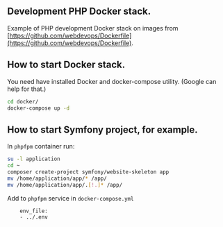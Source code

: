 Development PHP Docker stack.
---
Example of PHP development Docker stack on images from [https://github.com/webdevops/Dockerfile](https://github.com/webdevops/Dockerfile).

How to start Docker stack.
---
You need have installed Docker and docker-compose utility. (Google can help for that.)
```bash
cd docker/
docker-compose up -d
```

How to start Symfony project, for example.
---
In `phpfpm` container run:
```bash
su -l application
cd ~
composer create-project symfony/website-skeleton app
mv /home/application/app/* /app/
mv /home/application/app/.[!.]* /app/
```
Add to `phpfpm` service in `docker-compose.yml`
```
    env_file:
    - ../.env
```
